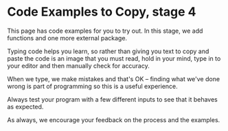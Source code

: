 # Code Examples to Copy, stage 4

This page has code examples for you to try out.
In this stage, we add functions and one more external package.

Typing code helps you learn, so rather than giving you text to copy
and paste the code is an image that you must read, hold in your mind,
type in to your editor and then manually check for accuracy.

When we type, we make mistakes and that's OK – finding what we've done
wrong is part of programming so this is a useful experience.

Always test your program with a few different inputs to see that it behaves as
expected.

As always, we encourage your feedback on the process and the examples.
